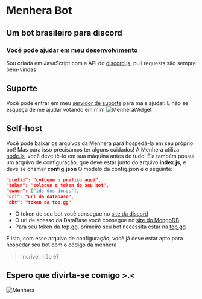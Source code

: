 # Menhera Bot

## Um bot brasileiro para discord

### Você pode ajudar em meu desenvolvimento

 Sou criada em JavaScript com a API do [discord.js](https://discord.js.org), pull requests são sempre bem-vindas

## Suporte

Você pode entrar em meu [servidor de suporte](https://discord.gg/fZMdQbA) para mais ajudar. E não se esqueça de me ajudar votando em mim
 ![MenheraWidget](https://top.gg/api/widget/708014856711962654.svg?usernamecolor=FFFFFF&topcolor=000000)

 ## Self-host
 Você pode baixar os arquivos da Menhera para hospedá-la em seu próprio bot! Mas para isso precisamos ter alguns cuidados!
 A Menhera utiliza [node.js](https://nodejs.org), você deve tê-lo em sua máquina antes de tudo!
 Ela também possui um arquivo de configuração, que deve estar junto do arquivo **index.js**, e deve se chamar **config.json**
 O modelo da config.json é o seguinte:
 ```json
 "prefix": "coloque o prefixo aqui",
 "token": "coloque o token do seu bot",
 "owner": ["ids dos donos"],
 "uri": "url da database",
 "dbt": "token da top.gg"
 ``` 

* O token de seu bot você consegue no [site da discord](https://discord.com/developers)    
* O url de acesso da DataBase você consegue no [site do MongoDB](https://cloud.mongodb.com/)
* Para seu token da top.gg, primeiro seu bot necessita estar na [top.gg](https://top.gg/)

É isto, com esse arquivo de configuração, você já deve estar apto para hospedar seu bot com o código da menhera
> Incrível, não é?

## Espero que divirta-se comigo >.<

![Menhera](https://i.imgur.com/jjgBki0.png)
